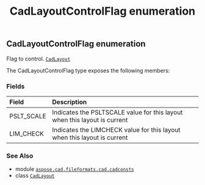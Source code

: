 ﻿---
title: CadLayoutControlFlag enumeration
second_title: Aspose.CAD for Python via .NET API References
description: 
type: docs
weight: 230
url: /python-net/aspose.cad.fileformats.cad.cadconsts/cadlayoutcontrolflag/
is_root: false
---

## CadLayoutControlFlag enumeration

Flag to control.
[`CadLayout`](/cad/python-net/aspose.cad.fileformats.cad.cadobjects/cadlayout)



The CadLayoutControlFlag type exposes the following members:

### Fields
| Field | Description |
| :- | :- |
| PSLT_SCALE | Indicates the PSLTSCALE value for this layout when this layout is current |
| LIM_CHECK | Indicates the LIMCHECK value for this layout when this layout is current |



### See Also
* module [`aspose.cad.fileformats.cad.cadconsts`](..)
* class [`CadLayout`](/cad/python-net/aspose.cad.fileformats.cad.cadobjects/cadlayout)
